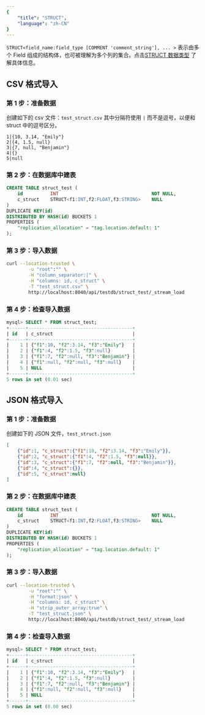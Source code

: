 ```yaml
---
{
    "title": "STRUCT",
    "language": "zh-CN"
}
---
```


`STRUCT<field_name:field_type [COMMENT 'comment_string'], ... >` 表示由多个 Field 组成的结构体，也可被理解为多个列的集合。点击[STRUCT 数据类型](../../../sql-manual/basic-element/sql-data-types/semi-structured/STRUCT.md) 了解具体信息。

## CSV 格式导入

### 第 1 步：准备数据

创建如下的 csv 文件：`test_struct.csv`
其中分隔符使用 `|` 而不是逗号，以便和 struct 中的逗号区分。

```
1|{10, 3.14, "Emily"}
2|{4, 1.5, null}
3|{7, null, "Benjamin"}
4|{}
5|null
```

### 第 2 步：在数据库中建表

```sql
CREATE TABLE struct_test (
    id          INT                                  NOT NULL,
    c_struct    STRUCT<f1:INT,f2:FLOAT,f3:STRING>    NULL
)
DUPLICATE KEY(id)
DISTRIBUTED BY HASH(id) BUCKETS 1
PROPERTIES (
    "replication_allocation" = "tag.location.default: 1"
);
```

### 第 3 步：导入数据

```bash
curl --location-trusted \
        -u "root":"" \
        -H "column_separator:|" \
        -H "columns: id, c_struct" \
        -T "test_struct.csv" \
        http://localhost:8040/api/testdb/struct_test/_stream_load
```

### 第 4 步：检查导入数据

```sql
mysql> SELECT * FROM struct_test;
+------+--------------------------------------+
| id   | c_struct                             |
+------+--------------------------------------+
|    1 | {"f1":10, "f2":3.14, "f3":"Emily"}   |
|    2 | {"f1":4, "f2":1.5, "f3":null}        |
|    3 | {"f1":7, "f2":null, "f3":"Benjamin"} |
|    4 | {"f1":null, "f2":null, "f3":null}    |
|    5 | NULL                                 |
+------+--------------------------------------+
5 rows in set (0.01 sec)
```

## JSON 格式导入

### 第 1 步：准备数据

创建如下的 JSON 文件，`test_struct.json`

```json
[
    {"id":1, "c_struct":{"f1":10, "f2":3.14, "f3":"Emily"}},
    {"id":2, "c_struct":{"f1":4, "f2":1.5, "f3":null}},
    {"id":3, "c_struct":{"f1":7, "f2":null, "f3":"Benjamin"}},
    {"id":4, "c_struct":{}},
    {"id":5, "c_struct":null}
]
```

### 第 2 步：在数据库中建表

```sql
CREATE TABLE struct_test (
    id          INT                                  NOT NULL,
    c_struct    STRUCT<f1:INT,f2:FLOAT,f3:STRING>    NULL
)
DUPLICATE KEY(id)
DISTRIBUTED BY HASH(id) BUCKETS 1
PROPERTIES (
    "replication_allocation" = "tag.location.default: 1"
);
```

### 第 3 步：导入数据

```bash
curl --location-trusted \
        -u "root":"" \
        -H "format:json" \
        -H "columns: id, c_struct" \
        -H "strip_outer_array:true" \
        -T "test_struct.json" \
        http://localhost:8040/api/testdb/struct_test/_stream_load
```

### 第 4 步：检查导入数据

```sql
mysql> SELECT * FROM struct_test;
+------+--------------------------------------+
| id   | c_struct                             |
+------+--------------------------------------+
|    1 | {"f1":10, "f2":3.14, "f3":"Emily"}   |
|    2 | {"f1":4, "f2":1.5, "f3":null}        |
|    3 | {"f1":7, "f2":null, "f3":"Benjamin"} |
|    4 | {"f1":null, "f2":null, "f3":null}    |
|    5 | NULL                                 |
+------+--------------------------------------+
5 rows in set (0.00 sec)
```
